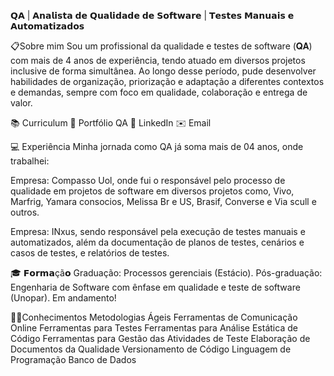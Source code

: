 



𝗤𝗔 | 𝗔𝗻𝗮𝗹𝗶𝘀𝘁𝗮 𝗱𝗲 𝗤𝘂𝗮𝗹𝗶𝗱𝗮𝗱𝗲 𝗱𝗲 𝗦𝗼𝗳𝘁𝘄𝗮𝗿𝗲 | 𝗧𝗲𝘀𝘁𝗲𝘀 𝗠𝗮𝗻𝘂𝗮𝗶𝘀 𝗲 𝗔𝘂𝘁𝗼𝗺𝗮𝘁𝗶𝘇𝗮𝗱𝗼𝘀 


📋Sobre mim
Sou um profissional da qualidade e testes de software (𝐐𝐀) com mais de 4 anos de experiência, tendo atuado em diversos projetos inclusive de forma simultânea. Ao longo desse período, pude desenvolver habilidades de organização, priorização e adaptação a diferentes contextos e demandas, sempre com foco em qualidade, colaboração e entrega de valor.



📚 Curriculum
🐞 Portfólio QA
💼 LinkedIn
✉️ Email

💻 Experiência
Minha jornada como QA já soma mais de 04 anos, onde trabalhei:

Empresa: Compasso Uol, onde fui o responsável pelo processo de qualidade em projetos de software em diversos projetos como, Vivo, Marfrig, Yamara consocios, Melissa Br e US, Brasif, Converse e Via scull e outros.
 
Empresa: INxus, sendo responsável pela execução de testes manuais e automatizados, além da documentação de planos de testes, cenários e casos de testes, e relatórios de testes.

🎓 𝗙𝗼𝗿𝗺𝗮çã𝗼
Graduação: Processos gerenciais (Estácio).
Pós-graduação: Engenharia de Software com ênfase em qualidade e teste de software (Unopar). Em andamento!


👨‍💻Conhecimentos
Metodologias Ágeis
Ferramentas de Comunicação Online
Ferramentas para Testes
Ferramentas para Análise Estática de Código
Ferramentas para Gestão das Atividades de Teste
Elaboração de Documentos da Qualidade
Versionamento de Código
Linguagem de Programação
Banco de Dados

